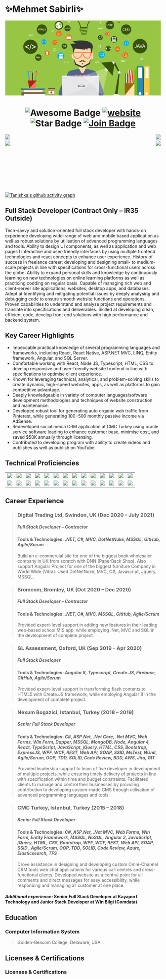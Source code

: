 # ✨**Mehmet Sabirli**✨
<p align="center">
  <img align="center" src="logo.png" style = "width: -webkit-fill-available;"/>
</p>
<h1 align="center">
  <img src="https://cdn.rawgit.com/sindresorhus/awesome/d7305f38d29fed78fa85652e3a63e154dd8e8829/media/badge.svg" alt="Awesome Badge"/>
  <a href="/"><img src="https://img.shields.io/static/v1?label=&labelColor=505050&message=findwork&color=%230076D6&style=flat&logo=google-chrome&logoColor=%230076D6" alt="website"/></a>
  <img src="https://img.shields.io/static/v1?label=%F0%9F%8C%9F&message=If%20Useful&style=style=flat&color=BC4E99" alt="Star Badge"/>
  <a href="https://join.skype.com/invite/cLoBSzxGYKtS">
  <img src="https://img.shields.io/discord/733027681184251937.svg?style=flat&label=Join&color=7289DA" alt="Join Badge"/>
  </a>
</h1>
<img align="left" src="https://visitor-badge.laobi.icu/badge?page_id=s4birli.s4birli" />
<img align="right" src="https://img.shields.io/github/followers/s4birli?label=Follow&style=social" />
<h1 align="center"></h1>
<img align="left" height="150px" src="https://github-readme-stats.vercel.app/api?username=s4birli&show_icons=true&theme=merko&count_private=true" />
<img align="right" height="150px" src="https://github-readme-stats.vercel.app/api/top-langs/?username=s4birli&layout=compact&theme=merko&count_private=true" />
<img height="150px" />



[![Tanishka's github activity graph](https://activity-graph.herokuapp.com/graph?username=s4birli&theme=github&count_private=true&area=true&hide_border=true)](https://activity-graph.herokuapp.com/graph?username=alexandera73&theme=github&count_private=true)

## Full Stack Developer (Contract Only – IR35 Outside)

Tech-savvy and solution-oriented full stack developer with hands-on experience developing wide-range of web and mobile based
application as well as robust solutions by utilisation of advanced programming languages and tools. Ability to design UI
components, as well as application and web pages I interactive and user-friendly interfaces by using multiple frontend
technologies and react concepts to enhance user experience. History of success in freelance career; developing and designing
small- to medium-scale projects in line with specifications for cross-functional users across the globe. Ability to expand personal
skills and knowledge by continuously learning on new technologies on online learning platforms as well as practicing codding on
regular basis. Capable of managing rich web and client-server site applications, websites, desktop apps, and databases. Adept at
Identifying and mitigating potential issues by deeply analysing and debugging code to ensure smooth website functions and
operations. Proven capabilities to understand and analyse project requirements and translate into specifications and deliverables.
Skilled at developing clean, efficient code, develop front end solutions with high performance and backend system.

## Key Career Highlights

- Impeccable practical knowledge of several programming languages and frameworks, including React, React Native,
ASP.NET MVC, LINQ, Entity framework, Angular, and SQL Server.
- Comfortable working with React, Node JS, Typescript, HTML, CSS to develop responsive and user-friendly website frontend in line with specifications to optimise client experience.
- Known for leveraging technical, analytical, and problem-solving skills to create dynamic, high-speed websites, apps, as
well as platforms to gain competitive advantage.
- Deeply knowledgeable in variety of computer languages/software development methodologies and techniques of
website construction and maintenance.
- Developed robust tool for generating auto organic web traffic from Pinterest, while generating 100$-500$ monthly
passive income via AdSense.
- Redeveloped social media CRM application at CMC Turkey using oracle service software leading to enhance customer
base, minimise cost, and saved $50K annually through licensing.
- Contributed to developing program with ability to create videos and publishes as well as publish on YouTube.

## Technical Proficiencies
<!-- |  |  |
| ------ | ------ |
| Programming Languages | HTML, CSS, Bootstrap, Typescript, JavaScript, jQuery, Node.Js, Express.Js, ReactJS, Angular2+, VueJs Python, C#, ASP.Net |
| Database | MSSQL, NoSQL, MongoDB, MySQL, PostgreSQL |
| Framework & Tools | Entity Framework, LINQ to SQL, Dapper, ADO.Net, SSID, NUnit, MsTest |
| Methodologies & Concepts | Agile (Scrum, Kanban, RUP), OOP, TDD, SOLID, Code Review, BDD |
| Cloud Platform & Version Control | AWS, Azure, FireBase, DigitalOcean, Elasticsearch, DevExpress, Jira, GIT, TFS |
| Solutions Architect | Project analysis, Tasks breakdown, Documentations, Wireframes, Time estimates | -->

<table>
  <tr>
    <td><img src="https://cdn.iconscout.com/icon/free/png-64/react-3-1175109.png" width="100"></td>
    <td><img src="https://cdn.iconscout.com/icon/free/png-64/vue-282497.png" width="100"></td>
    <td><img src="https://cdn.iconscout.com/icon/free/png-64/node-js-1174925.png" width="100"></td>
    <td><img src="https://cdn.iconscout.com/icon/free/png-64/javascript-24-1174950.png" width="100"></td>
    <td><img src="https://cdn.iconscout.com/icon/free/png-64/github-170-1175028.png" width="100"></td>
    <td><img src="https://cdn.iconscout.com/icon/free/png-64/mysql-18-1174938.png" width="100"></td>
    <td><img src="https://cdn.iconscout.com/icon/free/png-64/java-59-1174952.png" width="100"></td>
    <td><img src="https://cdn.iconscout.com/icon/free/png-64/cakephp-3-1175050.png" width="100"></td>
    <td><img src="https://cdn.iconscout.com/icon/free/png-64/html5-2474805-2056091.png" width="100"></td>
    <td><img src="https://cdn.iconscout.com/icon/free/png-128/sass-13-1175092.png" width="100"></td>
    <td><img src="https://cdn.iconscout.com/icon/free/png-64/webpack-1-1174980.png" width="100"></td>
    <td><img src="https://cdn.iconscout.com/icon/free/png-64/visualstudio-1-1174964.png" width="100"></td>
    <td><img src="https://cdn.iconscout.com/icon/free/png-64/django-11-1175036.png" width="100"></td>
    <td><img src="https://cdn.iconscout.com/icon/free/png-128/mongodb-4-1175139.png" width="100"></td>
   </tr>
    <tr>
      <td><img src="https://cdn.iconscout.com/icon/free/png-64/asp-3-226071.png" width="100"></td>
      <td><img src="https://cdn.iconscout.com/icon/free/png-64/python-2-226051.png" width="100"></td>
      <td><img src="https://cdn.iconscout.com/icon/free/png-64/laravel-226015.png" width="100"></td>
    <td><img src="https://cdn.iconscout.com/icon/free/png-64/typescript-1174965.png" width="100"></td>
    <td><img src="https://cdn.iconscout.com/icon/free/png-64/symfony-3-1174988.png" width="100"></td>
    <td><img src="https://cdn.iconscout.com/icon/free/png-64/swift-18-1174990.png" width="100"></td>
    <td><img src="https://cdn.iconscout.com/icon/free/png-64/rubymine-1175004.png" width="100"></td>
    <td><img src="https://cdn.iconscout.com/icon/free/png-64/ionic-4-1175016.png" width="100"></td>
    <td><img src="https://cdn.iconscout.com/icon/free/png-64/pycharm-1175008.png" width="100"></td>
    <td><img src="https://cdn.iconscout.com/icon/free/png-64/gradle-2-1174969.png" width="100"></td>
    <td><img src="https://cdn.iconscout.com/icon/free/png-64/go-76-1175027.png" width="100"></td>
    <td><img src="https://cdn.iconscout.com/icon/free/png-128/c-57-1175191.png" width="100"></td>
    <td><img src="https://cdn.iconscout.com/icon/free/png-64/angular-3-226070.png" width="100"></td>
    <td><img src="https://cdn.iconscout.com/icon/free/png-64/electron-67-1175035.png" width="100"></td>
   </tr>
</table>

## Career Experience 


> ### **Digital Trading Ltd, Swindon, UK (Dec 2020 – July 2021)**
> ##### Full Stack Developer – Contractor
> #### **Tools & Technologies:** _.NET, C#, MVC, DotNetNuke, MSSQL, GitHub, Agile/Scrum_
> Build an e-commercial site for one of the biggest book wholesaler company in UK from scratch with DNN (PaperBack Shop).
Also support Angular Project for one of the biggest furniture Company in World Wide (Vitra). Used DotNetNuke, MVC, C#,
Javascript, Jquery, MSSQL.

> ### **Bromcom, Bromley, UK (Oct 2020 – Dec 2020)**
> ##### Full Stack Developer – Contractor
> #### **Tools & Technologies:** _.NET, C#, MVC, MSSQL, GitHub, Agile/Scrum_
> Provided expert-level support in adding new features in their leading web-based school MIS app, while employing .Net, MVC
and SQL in the development of complete project.


> ### **GL Assessment, Oxford, UK (Sep 2019 – Apr 2020)**
> ##### Full Stack Developer
> #### **Tools & Technologies:** _Angular 8, Typescript, Create.JS, Firebase, GitHub, Agile/Scrum_
> Provided expert-level support in transforming flash contents to HTML5 with Create.JS framework, while employing Angular 8
in the development of complete project.


> ### **Nexum Bogazici, Istanbul, Turkey (2018 – 2019)**
> ##### Senior Full Stack Developer
> #### **Tools & Technologies:** _C#, ASP.Net, .Net Core, .Net MVC, Web Forms, Win Form, Dapper, MSSQL, MongoDB, Node, Angular 4, React, TypeScript, JavaScript, jQuery, HTML, CSS, Bootstrap, ExpressJS, WPF, WCF, REST, Web API, SOAP, SSID, MsTest, NUnit, Agile/Scrum, OOP, TDD, SOLID, Code Review, BDD, AWS, Jira, GIT_
> Provided leadership support to team of five developer in development of multiple projects, while ensuring timely delivery of projects in line with specification within time and budget constraints. Facilitated clients to  manage and control their businesses by providing contribution to developing custom-made CMS through utilisation of advanced programming languages and tools.

> ### **CMC Turkey, Istanbul, Turkey (2015 – 2018)**
> ##### Senior Full Stack Developer
> #### **Tools & Technologies:** _C#, ASP.Net, .Net MVC, Web Forms, Win Form, Entity Framework, MSSQL, NoSQL, Angular 2, JavaScript, jQuery, HTML, CSS, Bootstrap, WPF, WCF, REST, Web API, SOAP, SSID , Agile/Scrum, OOP, TDD, SOLID, Code Review, Azure, Elasticsearch, TFS_
> Drove assistance in designing and developing custom Omni-Channel CRM tools web chat applications for various call centres and cross-functional clients. Developed website as a central point for all comments and direct messages for easy accessibility, while responding and managing all customer at one place.

#### ***Additional experience:*** **Senior Full Stack Developer** at Kayaport Technology and **Junior Stack Developer** at Win Bilgi (Comdata)

## **Education**

### Computer Information System
>Golden-Beacom College, Delaware, USA

## **Licenses & Certifications**

### Licenses & Certifications
